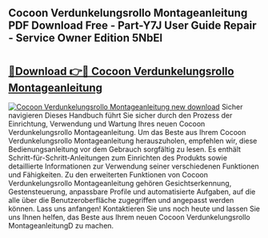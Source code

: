 ## Cocoon Verdunkelungsrollo Montageanleitung PDF Download Free - Part-Y7J User Guide Repair - Service Owner Edition 5NbEl

# <h2><a href="http://df6chh7.blite.top/?on=Cocoon+Verdunkelungsrollo+Montageanleitung">🔗Download 👉🔴 Cocoon Verdunkelungsrollo Montageanleitung</a></h2>

[![Cocoon Verdunkelungsrollo Montageanleitung new download](https://i.imgur.com/lujVjoI.png)](http://df6chh7.blite.top/?on=Cocoon+Verdunkelungsrollo+Montageanleitung)
Sicher navigieren Dieses Handbuch führt Sie sicher durch den Prozess der Einrichtung, Verwendung und Wartung Ihres neuen Cocoon Verdunkelungsrollo Montageanleitung. Um das Beste aus Ihrem Cocoon Verdunkelungsrollo Montageanleitung herauszuholen, empfehlen wir, diese Bedienungsanleitung vor dem Gebrauch sorgfältig zu lesen. Es enthält Schritt-für-Schritt-Anleitungen zum Einrichten des Produkts sowie detaillierte Informationen zur Verwendung seiner verschiedenen Funktionen und Fähigkeiten. Zu den erweiterten Funktionen von Cocoon Verdunkelungsrollo Montageanleitung gehören Gesichtserkennung, Gestensteuerung, anpassbare Profile und automatisierte Aufgaben, auf die alle über die Benutzeroberfläche zugegriffen und angepasst werden können. Lass uns anfangen! Kontaktieren Sie uns noch heute und lassen Sie uns Ihnen helfen, das Beste aus Ihrem neuen Cocoon Verdunkelungsrollo MontageanleitungD zu machen.

